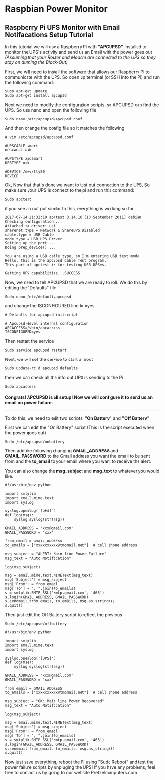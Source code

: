 Raspbian Power Monitor
======================

Raspberry Pi UPS Monitor with Email Notifacations Setup Tutorial
----------------------------------------------------------------

In this tutorial we will use a Raspberry Pi with **"APCUPSD"** installed to monitor the UPS's activity and send us an Email with the power goes out _(Assuming that your Router and Modem are connected to the UPS so they stay on durning the Black-Out)_

First, we will need to install the software that allows our Raspberry Pi to communicate with the UPS. So open up terminal (or SSH into the Pi) and run the following command:

```shell
Sudo apt-get update
Sudo apt-get install apcupsd
```

Next we need to modify the configuration scripts, so APCUPSD can find the UPS. So use nano and open the following file

```shell
Sudo nano /etc/apcupsd/apcupsd.conf
```

And then change the config file so it matches the following

```shell
# vim /etc/apcupsd/apcupsd.conf

#UPSCABLE smart
UPSCABLE usb

#UPSTYPE apcsmart
UPSTYPE usb

#DEVICE /dev/ttyS0
DEVICE
```
Ok, Now that that's done we want to test out connection to the UPS, So make sure your UPS is connect to the pi and run this command:

```shell
Sudo apctest
```

if you see an out put similar to this, everything is working so far.

```shell
2017-07-14 21:32:10 apctest 3.14.10 (13 September 2011) debian
Checking configuration ...
Attached to driver: usb
sharenet.type = Network & ShareUPS Disabled
cable.type = USB Cable
mode.type = USB UPS Driver
Setting up the port ...
Doing prep_device() ...

You are using a USB cable type, so I'm entering USB test mode
Hello, this is the apcupsd Cable Test program.
This part of apctest is for testing USB UPSes.

Getting UPS capabilities...SUCCESS
```

Now, we need to tell APCUPSD that we are ready to roll. We do this by editing the "Defaults" file

```shell
Sudo nano /etc/default/apcupsd
```
and change the ISCONFIGURED line to =yes

```shell
# Defaults for apcupsd initscript

# Apcupsd-devel internal configuration
APCACCESS=/sbin/apcaccess
ISCONFIGURED=yes
```

Then restart the service

```shell
Sudo service apcupsd restart
```

Next, we will set the service to start at boot

```shell
Sudo update-rc.d apcupsd defaults
```

then we can check all the info out UPS is sending to the Pi
```shell
Sudo apcaccess
```

#### Congrats! APCUPSD is all setup! Now we will configure it to send us an email on power failure.
---------------------------------------------------------------------------------------------------

To do this, we need to edit two scripts, **"On Battery"** and **"Off Battery"**

First we can edit the "On Battery" script (This is the script executed when the power goes out)

```shell
Sudo /etc/apcupsd/onbattery
```

Then add the following
changing **GMAIL_ADDRESS** and **GMAIL_PASSWORD** to the Gmail address you want the email to be sent from and the **to_email** to your email where you want to receive the alert.

You can also change the **msg_subjact** and **msg_text** to whatever you would like.

```shell
#!/usr/bin/env python

import smtplib
import email.mime.text
import syslog

syslog.openlog('[UPS]')
def log(msg):
    syslog.syslog(str(msg))

GMAIL_ADDRESS = 'xxx@gmail.com'
GMAIL_PASSWORD = 'xxx'

from_email = GMAIL_ADDRESS
to_emails = ["xxxxxxxxxx@tmomail.net"]  # cell phone address

msg_subject = "ALERT: Main line Power Failure"
msg_text = "Auto Notification"

log(msg_subject)

msg = email.mime.text.MIMEText(msg_text)
msg['Subject'] = msg_subject
msg['From'] = from_email
msg['To'] = ", ".join(to_emails)
s = smtplib.SMTP_SSL('smtp.gmail.com', '465')
s.login(GMAIL_ADDRESS, GMAIL_PASSWORD)
s.sendmail(from_email, to_emails, msg.as_string())
s.quit()
```

Then just edit the Off Battery script to reflect the previous

```shell
Sudo /etc/apcupsd/offbattery
```

```shell
#!/usr/bin/env python

import smtplib
import email.mime.text
import syslog

syslog.openlog('[UPS]')
def log(msg):
    syslog.syslog(str(msg))

GMAIL_ADDRESS = 'xxx@gmail.com'
GMAIL_PASSWORD = 'xxx'

from_email = GMAIL_ADDRESS
to_emails = ["xxxxxxxxxx@tmomail.net"]  # cell phone address

msg_subject = "OK: Main line Power Recovered"
msg_text = "Auto Notification"

log(msg_subject)

msg = email.mime.text.MIMEText(msg_text)
msg['Subject'] = msg_subject
msg['From'] = from_email
msg['To'] = ", ".join(to_emails)
s = smtplib.SMTP_SSL('smtp.gmail.com', '465')
s.login(GMAIL_ADDRESS, GMAIL_PASSWORD)
s.sendmail(from_email, to_emails, msg.as_string())
s.quit()
```

Now just save everything, reboot the Pi using "Sudo Reboot" and test the power failure scripts by unpluging the UPS!
If you have any problems, feel free to contact us by going to our website Pretzelcomputers.com
